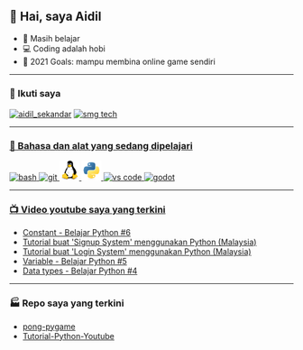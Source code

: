 ## 👋  Hai, saya Aidil

- 🏫 Masih belajar
- 💻 Coding adalah hobi
- 🥅 2021 Goals: mampu membina online game sendiri

---

### 🔗  Ikuti saya

<a href="https://instagram.com/aidil_sekandar" target="blank"><img align="center" src="https://raw.githubusercontent.com/rahuldkjain/github-profile-readme-generator/master/src/images/icons/Social/instagram.svg" alt="aidil_sekandar" height="30" width="40" /></a>
<a href="https://www.youtube.com/c/aicode" target="blank"><img align="center" src="https://raw.githubusercontent.com/rahuldkjain/github-profile-readme-generator/master/src/images/icons/Social/youtube.svg" alt="smg tech" height="30" width="40" />

---

### 🌱  Bahasa dan alat yang sedang dipelajari

<p align="left"> <a href="https://www.gnu.org/software/bash/" target="_blank"> <img src="https://user-images.githubusercontent.com/87560413/126034533-2e182af3-50a2-4f67-8e2b-a0fa63c34474.png" alt="bash" width="35" height="35"/> </a> <a href="https://git-scm.com/" target="_blank"> <img src="https://www.vectorlogo.zone/logos/git-scm/git-scm-icon.svg" alt="git" width="35" height="35"/> </a> <a href="https://www.linux.org/" target="_blank"> <img src="https://raw.githubusercontent.com/devicons/devicon/master/icons/linux/linux-original.svg" alt="linux" width="35" height="35"/> </a> <a href="https://www.python.org" target="_blank"> <img src="https://raw.githubusercontent.com/devicons/devicon/master/icons/python/python-original.svg" alt="python" width="35" height="35"/> </a> <a href="https://code.visualstudio.com/" target="_blank"> <img src="https://user-images.githubusercontent.com/87560413/126055763-828aeba9-6664-4c6d-99f4-198d1f55045b.png" alt="vs code" width="30" height="30"/> </a> <a href="https://godotengine.org/" target="_blank"> <img src="https://user-images.githubusercontent.com/87560413/126464562-5eeb8845-53b7-4faf-80d5-f3734849923b.png" alt="godot" width="35" height="35"/> </p>
 </p>

---

### 📺  Video youtube saya yang terkini

- [Constant - Belajar Python #6](https://youtu.be/Rr3qh5qd0yA)
- [Tutorial buat 'Signup System' menggunakan Python (Malaysia)](https://youtu.be/1gY2ReYb9wg)
- [Tutorial buat 'Login System' menggunakan Python (Malaysia)](https://youtu.be/s1RehAdT-yI)
- [Variable - Belajar Python #5](https://www.youtube.com/watch?v=oE8TbIwFCF8)
- [Data types - Belajar Python #4](https://www.youtube.com/watch?v=fEDwPrPxatI)

---

### 🏭 Repo saya yang terkini 

- [pong-pygame](https://github.com/aidil-sekandar/pong-pygame)
- [Tutorial-Python-Youtube](https://github.com/aidil-sekandar/Tutorial-Python-Youtube)
